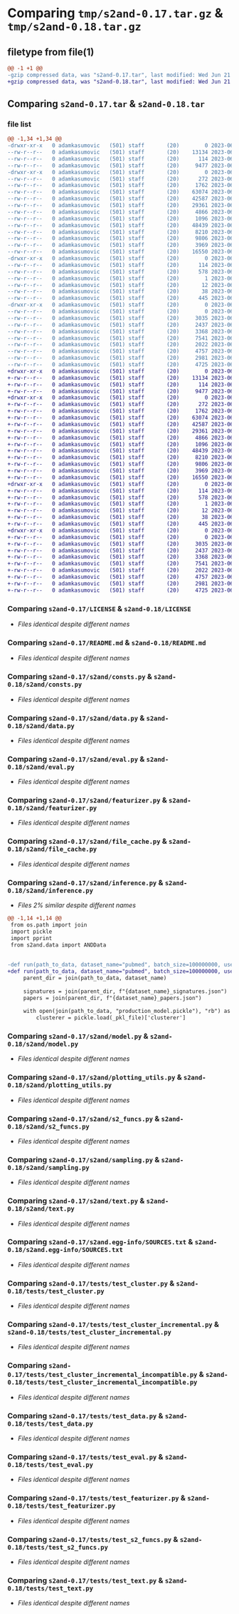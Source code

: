 # Comparing `tmp/s2and-0.17.tar.gz` & `tmp/s2and-0.18.tar.gz`

## filetype from file(1)

```diff
@@ -1 +1 @@
-gzip compressed data, was "s2and-0.17.tar", last modified: Wed Jun 21 11:22:07 2023, max compression
+gzip compressed data, was "s2and-0.18.tar", last modified: Wed Jun 21 11:29:59 2023, max compression
```

## Comparing `s2and-0.17.tar` & `s2and-0.18.tar`

### file list

```diff
@@ -1,34 +1,34 @@
-drwxr-xr-x   0 adamkasumovic   (501) staff       (20)        0 2023-06-21 11:22:07.132662 s2and-0.17/
--rw-r--r--   0 adamkasumovic   (501) staff       (20)    13134 2023-06-05 12:41:33.000000 s2and-0.17/LICENSE
--rw-r--r--   0 adamkasumovic   (501) staff       (20)      114 2023-06-21 11:22:07.132526 s2and-0.17/PKG-INFO
--rw-r--r--   0 adamkasumovic   (501) staff       (20)     9477 2023-06-14 16:26:22.000000 s2and-0.17/README.md
-drwxr-xr-x   0 adamkasumovic   (501) staff       (20)        0 2023-06-21 11:22:07.130206 s2and-0.17/s2and/
--rw-r--r--   0 adamkasumovic   (501) staff       (20)      272 2023-06-05 12:41:33.000000 s2and-0.17/s2and/__init__.py
--rw-r--r--   0 adamkasumovic   (501) staff       (20)     1762 2023-06-05 12:41:33.000000 s2and-0.17/s2and/consts.py
--rw-r--r--   0 adamkasumovic   (501) staff       (20)    63074 2023-06-18 17:05:48.000000 s2and-0.17/s2and/data.py
--rw-r--r--   0 adamkasumovic   (501) staff       (20)    42587 2023-06-20 21:51:56.000000 s2and-0.17/s2and/eval.py
--rw-r--r--   0 adamkasumovic   (501) staff       (20)    29361 2023-06-13 11:14:21.000000 s2and-0.17/s2and/featurizer.py
--rw-r--r--   0 adamkasumovic   (501) staff       (20)     4866 2023-06-05 12:41:33.000000 s2and-0.17/s2and/file_cache.py
--rw-r--r--   0 adamkasumovic   (501) staff       (20)     1096 2023-06-21 11:18:36.000000 s2and-0.17/s2and/inference.py
--rw-r--r--   0 adamkasumovic   (501) staff       (20)    48439 2023-06-20 21:51:36.000000 s2and-0.17/s2and/model.py
--rw-r--r--   0 adamkasumovic   (501) staff       (20)     8210 2023-06-05 12:41:33.000000 s2and-0.17/s2and/plotting_utils.py
--rw-r--r--   0 adamkasumovic   (501) staff       (20)     9806 2023-06-05 12:41:33.000000 s2and-0.17/s2and/s2_funcs.py
--rw-r--r--   0 adamkasumovic   (501) staff       (20)     3969 2023-06-05 12:41:33.000000 s2and-0.17/s2and/sampling.py
--rw-r--r--   0 adamkasumovic   (501) staff       (20)    16550 2023-06-05 12:41:33.000000 s2and-0.17/s2and/text.py
-drwxr-xr-x   0 adamkasumovic   (501) staff       (20)        0 2023-06-21 11:22:07.130804 s2and-0.17/s2and.egg-info/
--rw-r--r--   0 adamkasumovic   (501) staff       (20)      114 2023-06-21 11:22:07.000000 s2and-0.17/s2and.egg-info/PKG-INFO
--rw-r--r--   0 adamkasumovic   (501) staff       (20)      578 2023-06-21 11:22:07.000000 s2and-0.17/s2and.egg-info/SOURCES.txt
--rw-r--r--   0 adamkasumovic   (501) staff       (20)        1 2023-06-21 11:22:07.000000 s2and-0.17/s2and.egg-info/dependency_links.txt
--rw-r--r--   0 adamkasumovic   (501) staff       (20)       12 2023-06-21 11:22:07.000000 s2and-0.17/s2and.egg-info/top_level.txt
--rw-r--r--   0 adamkasumovic   (501) staff       (20)       38 2023-06-21 11:22:07.132700 s2and-0.17/setup.cfg
--rw-r--r--   0 adamkasumovic   (501) staff       (20)      445 2023-06-21 11:21:49.000000 s2and-0.17/setup.py
-drwxr-xr-x   0 adamkasumovic   (501) staff       (20)        0 2023-06-21 11:22:07.132339 s2and-0.17/tests/
--rw-r--r--   0 adamkasumovic   (501) staff       (20)        0 2023-06-05 12:41:33.000000 s2and-0.17/tests/__init__.py
--rw-r--r--   0 adamkasumovic   (501) staff       (20)     3035 2023-06-05 12:41:33.000000 s2and-0.17/tests/test_cluster.py
--rw-r--r--   0 adamkasumovic   (501) staff       (20)     2437 2023-06-05 12:41:33.000000 s2and-0.17/tests/test_cluster_incremental.py
--rw-r--r--   0 adamkasumovic   (501) staff       (20)     3368 2023-06-05 12:41:33.000000 s2and-0.17/tests/test_cluster_incremental_incompatible.py
--rw-r--r--   0 adamkasumovic   (501) staff       (20)     7541 2023-06-05 12:41:33.000000 s2and-0.17/tests/test_data.py
--rw-r--r--   0 adamkasumovic   (501) staff       (20)     2022 2023-06-05 12:41:33.000000 s2and-0.17/tests/test_eval.py
--rw-r--r--   0 adamkasumovic   (501) staff       (20)     4757 2023-06-05 12:41:33.000000 s2and-0.17/tests/test_featurizer.py
--rw-r--r--   0 adamkasumovic   (501) staff       (20)     2981 2023-06-05 12:41:33.000000 s2and-0.17/tests/test_s2_funcs.py
--rw-r--r--   0 adamkasumovic   (501) staff       (20)     4725 2023-06-05 12:41:33.000000 s2and-0.17/tests/test_text.py
+drwxr-xr-x   0 adamkasumovic   (501) staff       (20)        0 2023-06-21 11:29:59.590323 s2and-0.18/
+-rw-r--r--   0 adamkasumovic   (501) staff       (20)    13134 2023-06-05 12:41:33.000000 s2and-0.18/LICENSE
+-rw-r--r--   0 adamkasumovic   (501) staff       (20)      114 2023-06-21 11:29:59.590193 s2and-0.18/PKG-INFO
+-rw-r--r--   0 adamkasumovic   (501) staff       (20)     9477 2023-06-14 16:26:22.000000 s2and-0.18/README.md
+drwxr-xr-x   0 adamkasumovic   (501) staff       (20)        0 2023-06-21 11:29:59.588465 s2and-0.18/s2and/
+-rw-r--r--   0 adamkasumovic   (501) staff       (20)      272 2023-06-05 12:41:33.000000 s2and-0.18/s2and/__init__.py
+-rw-r--r--   0 adamkasumovic   (501) staff       (20)     1762 2023-06-05 12:41:33.000000 s2and-0.18/s2and/consts.py
+-rw-r--r--   0 adamkasumovic   (501) staff       (20)    63074 2023-06-18 17:05:48.000000 s2and-0.18/s2and/data.py
+-rw-r--r--   0 adamkasumovic   (501) staff       (20)    42587 2023-06-20 21:51:56.000000 s2and-0.18/s2and/eval.py
+-rw-r--r--   0 adamkasumovic   (501) staff       (20)    29361 2023-06-13 11:14:21.000000 s2and-0.18/s2and/featurizer.py
+-rw-r--r--   0 adamkasumovic   (501) staff       (20)     4866 2023-06-05 12:41:33.000000 s2and-0.18/s2and/file_cache.py
+-rw-r--r--   0 adamkasumovic   (501) staff       (20)     1096 2023-06-21 11:29:51.000000 s2and-0.18/s2and/inference.py
+-rw-r--r--   0 adamkasumovic   (501) staff       (20)    48439 2023-06-20 21:51:36.000000 s2and-0.18/s2and/model.py
+-rw-r--r--   0 adamkasumovic   (501) staff       (20)     8210 2023-06-05 12:41:33.000000 s2and-0.18/s2and/plotting_utils.py
+-rw-r--r--   0 adamkasumovic   (501) staff       (20)     9806 2023-06-05 12:41:33.000000 s2and-0.18/s2and/s2_funcs.py
+-rw-r--r--   0 adamkasumovic   (501) staff       (20)     3969 2023-06-05 12:41:33.000000 s2and-0.18/s2and/sampling.py
+-rw-r--r--   0 adamkasumovic   (501) staff       (20)    16550 2023-06-05 12:41:33.000000 s2and-0.18/s2and/text.py
+drwxr-xr-x   0 adamkasumovic   (501) staff       (20)        0 2023-06-21 11:29:59.588977 s2and-0.18/s2and.egg-info/
+-rw-r--r--   0 adamkasumovic   (501) staff       (20)      114 2023-06-21 11:29:59.000000 s2and-0.18/s2and.egg-info/PKG-INFO
+-rw-r--r--   0 adamkasumovic   (501) staff       (20)      578 2023-06-21 11:29:59.000000 s2and-0.18/s2and.egg-info/SOURCES.txt
+-rw-r--r--   0 adamkasumovic   (501) staff       (20)        1 2023-06-21 11:29:59.000000 s2and-0.18/s2and.egg-info/dependency_links.txt
+-rw-r--r--   0 adamkasumovic   (501) staff       (20)       12 2023-06-21 11:29:59.000000 s2and-0.18/s2and.egg-info/top_level.txt
+-rw-r--r--   0 adamkasumovic   (501) staff       (20)       38 2023-06-21 11:29:59.590362 s2and-0.18/setup.cfg
+-rw-r--r--   0 adamkasumovic   (501) staff       (20)      445 2023-06-21 11:29:23.000000 s2and-0.18/setup.py
+drwxr-xr-x   0 adamkasumovic   (501) staff       (20)        0 2023-06-21 11:29:59.590034 s2and-0.18/tests/
+-rw-r--r--   0 adamkasumovic   (501) staff       (20)        0 2023-06-05 12:41:33.000000 s2and-0.18/tests/__init__.py
+-rw-r--r--   0 adamkasumovic   (501) staff       (20)     3035 2023-06-05 12:41:33.000000 s2and-0.18/tests/test_cluster.py
+-rw-r--r--   0 adamkasumovic   (501) staff       (20)     2437 2023-06-05 12:41:33.000000 s2and-0.18/tests/test_cluster_incremental.py
+-rw-r--r--   0 adamkasumovic   (501) staff       (20)     3368 2023-06-05 12:41:33.000000 s2and-0.18/tests/test_cluster_incremental_incompatible.py
+-rw-r--r--   0 adamkasumovic   (501) staff       (20)     7541 2023-06-05 12:41:33.000000 s2and-0.18/tests/test_data.py
+-rw-r--r--   0 adamkasumovic   (501) staff       (20)     2022 2023-06-05 12:41:33.000000 s2and-0.18/tests/test_eval.py
+-rw-r--r--   0 adamkasumovic   (501) staff       (20)     4757 2023-06-05 12:41:33.000000 s2and-0.18/tests/test_featurizer.py
+-rw-r--r--   0 adamkasumovic   (501) staff       (20)     2981 2023-06-05 12:41:33.000000 s2and-0.18/tests/test_s2_funcs.py
+-rw-r--r--   0 adamkasumovic   (501) staff       (20)     4725 2023-06-05 12:41:33.000000 s2and-0.18/tests/test_text.py
```

### Comparing `s2and-0.17/LICENSE` & `s2and-0.18/LICENSE`

 * *Files identical despite different names*

### Comparing `s2and-0.17/README.md` & `s2and-0.18/README.md`

 * *Files identical despite different names*

### Comparing `s2and-0.17/s2and/consts.py` & `s2and-0.18/s2and/consts.py`

 * *Files identical despite different names*

### Comparing `s2and-0.17/s2and/data.py` & `s2and-0.18/s2and/data.py`

 * *Files identical despite different names*

### Comparing `s2and-0.17/s2and/eval.py` & `s2and-0.18/s2and/eval.py`

 * *Files identical despite different names*

### Comparing `s2and-0.17/s2and/featurizer.py` & `s2and-0.18/s2and/featurizer.py`

 * *Files identical despite different names*

### Comparing `s2and-0.17/s2and/file_cache.py` & `s2and-0.18/s2and/file_cache.py`

 * *Files identical despite different names*

### Comparing `s2and-0.17/s2and/inference.py` & `s2and-0.18/s2and/inference.py`

 * *Files 2% similar despite different names*

```diff
@@ -1,14 +1,14 @@
 from os.path import join
 import pickle
 import pprint
 from s2and.data import ANDData
 
 
-def run(path_to_data, dataset_name="pubmed", batch_size=100000000, use_cache=True, n_jobs=96):
+def run(path_to_data, dataset_name="pubmed", batch_size=100000000, use_cache=True, n_jobs=64):
     parent_dir = join(path_to_data, dataset_name)
 
     signatures = join(parent_dir, f"{dataset_name}_signatures.json")
     papers = join(parent_dir, f"{dataset_name}_papers.json")
 
     with open(join(path_to_data, "production_model.pickle"), "rb") as _pkl_file:
         clusterer = pickle.load(_pkl_file)['clusterer']
```

### Comparing `s2and-0.17/s2and/model.py` & `s2and-0.18/s2and/model.py`

 * *Files identical despite different names*

### Comparing `s2and-0.17/s2and/plotting_utils.py` & `s2and-0.18/s2and/plotting_utils.py`

 * *Files identical despite different names*

### Comparing `s2and-0.17/s2and/s2_funcs.py` & `s2and-0.18/s2and/s2_funcs.py`

 * *Files identical despite different names*

### Comparing `s2and-0.17/s2and/sampling.py` & `s2and-0.18/s2and/sampling.py`

 * *Files identical despite different names*

### Comparing `s2and-0.17/s2and/text.py` & `s2and-0.18/s2and/text.py`

 * *Files identical despite different names*

### Comparing `s2and-0.17/s2and.egg-info/SOURCES.txt` & `s2and-0.18/s2and.egg-info/SOURCES.txt`

 * *Files identical despite different names*

### Comparing `s2and-0.17/tests/test_cluster.py` & `s2and-0.18/tests/test_cluster.py`

 * *Files identical despite different names*

### Comparing `s2and-0.17/tests/test_cluster_incremental.py` & `s2and-0.18/tests/test_cluster_incremental.py`

 * *Files identical despite different names*

### Comparing `s2and-0.17/tests/test_cluster_incremental_incompatible.py` & `s2and-0.18/tests/test_cluster_incremental_incompatible.py`

 * *Files identical despite different names*

### Comparing `s2and-0.17/tests/test_data.py` & `s2and-0.18/tests/test_data.py`

 * *Files identical despite different names*

### Comparing `s2and-0.17/tests/test_eval.py` & `s2and-0.18/tests/test_eval.py`

 * *Files identical despite different names*

### Comparing `s2and-0.17/tests/test_featurizer.py` & `s2and-0.18/tests/test_featurizer.py`

 * *Files identical despite different names*

### Comparing `s2and-0.17/tests/test_s2_funcs.py` & `s2and-0.18/tests/test_s2_funcs.py`

 * *Files identical despite different names*

### Comparing `s2and-0.17/tests/test_text.py` & `s2and-0.18/tests/test_text.py`

 * *Files identical despite different names*

